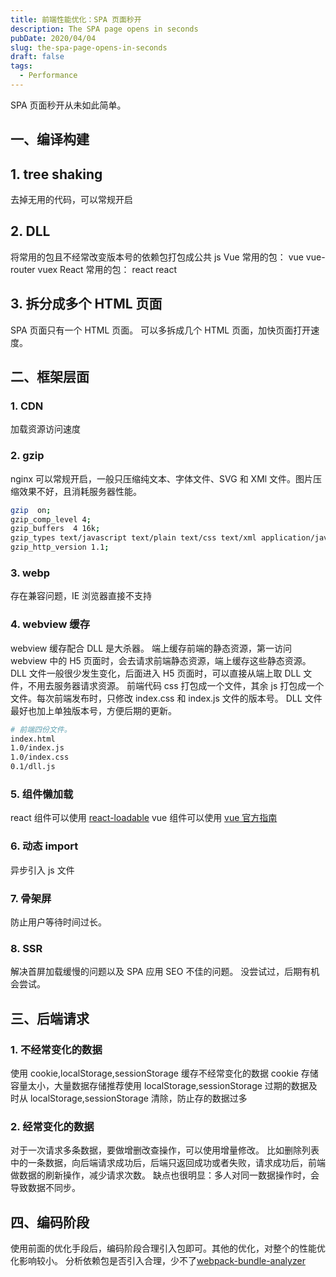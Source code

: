 ```yaml
---
title: 前端性能优化：SPA 页面秒开
description: The SPA page opens in seconds
pubDate: 2020/04/04
slug: the-spa-page-opens-in-seconds
draft: false
tags:
  - Performance
---
```


SPA 页面秒开从未如此简单。

## 一、编译构建

## 1. tree shaking

去掉无用的代码，可以常规开启

## 2. DLL

将常用的包且不经常改变版本号的依赖包打包成公共 js
Vue 常用的包： vue vue-router vuex
React 常用的包： react react

## 3. 拆分成多个 HTML 页面

SPA 页面只有一个 HTML 页面。
可以多拆成几个 HTML 页面，加快页面打开速度。

## 二、框架层面

### 1. CDN

加载资源访问速度

### 2. gzip

nginx 可以常规开启，一般只压缩纯文本、字体文件、SVG 和 XMl 文件。图片压缩效果不好，且消耗服务器性能。

```bash
gzip  on;
gzip_comp_level 4;
gzip_buffers  4 16k;
gzip_types text/javascript text/plain text/css text/xml application/javascript application/x-javascript application/xml  application/x-httpd-php application/vnd.ms-fontobject font/ttf font/opentype font/x-woff image/svg+xml;
gzip_http_version 1.1;
```

### 3. webp

存在兼容问题，IE 浏览器直接不支持

### 4. webview 缓存

webview 缓存配合 DLL 是大杀器。
端上缓存前端的静态资源，第一访问 webview 中的 H5 页面时，会去请求前端静态资源，端上缓存这些静态资源。
DLL 文件一般很少发生变化，后面进入 H5 页面时，可以直接从端上取 DLL 文件，不用去服务器请求资源。
前端代码 css 打包成一个文件，其余 js 打包成一个文件。每次前端发布时，只修改 index.css 和 index.js 文件的版本号。
DLL 文件最好也加上单独版本号，方便后期的更新。

```bash
# 前端四份文件。
index.html
1.0/index.js
1.0/index.css
0.1/dll.js
```

### 5. 组件懒加载

react 组件可以使用 [react-loadable](https://github.com/jamiebuilds/react-loadable)
vue 组件可以使用 [vue 官方指南](https://router.vuejs.org/guide/advanced/lazy-loading.html#grouping-components-in-the-same-chunk)

### 6. 动态 import

异步引入 js 文件

### 7. 骨架屏

防止用户等待时间过长。

### 8. SSR

解决首屏加载缓慢的问题以及 SPA 应用 SEO 不佳的问题。
没尝试过，后期有机会尝试。

## 三、后端请求

### 1. 不经常变化的数据

使用 cookie,localStorage,sessionStorage 缓存不经常变化的数据
cookie 存储容量太小，大量数据存储推荐使用 localStorage,sessionStorage
过期的数据及时从 localStorage,sessionStorage 清除，防止存的数据过多

### 2. 经常变化的数据

对于一次请求多条数据，要做增删改查操作，可以使用增量修改。
比如删除列表中的一条数据，向后端请求成功后，后端只返回成功或者失败，请求成功后，前端做数据的刷新操作，减少请求次数。
缺点也很明显：多人对同一数据操作时，会导致数据不同步。

## 四、编码阶段

使用前面的优化手段后，编码阶段合理引入包即可。其他的优化，对整个的性能优化影响较小。
分析依赖包是否引入合理，少不了[webpack-bundle-analyzer](https://github.com/webpack-contrib/webpack-bundle-analyzer)
